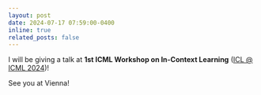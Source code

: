 ```yaml
---
layout: post
date: 2024-07-17 07:59:00-0400
inline: true
related_posts: false
---
```


<p>I will be giving a talk at <b>1st ICML Workshop on In-Context Learning</b> (<a href="https://iclworkshop.github.io">ICL @ ICML 2024</a>)! </p>
<p>See you at Vienna!</p>


